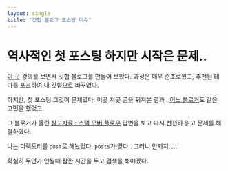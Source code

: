 ```yaml
---
layout: single
title: "깃헙 블로그 포스팅 이슈"
---
```


# 역사적인 첫 포스팅 하지만 시작은 문제..

[이 곳](https://www.youtube.com/watch?v=ACzFIAOsfpM) 강의를 보면서 깃헙 블로그를 만들어 보았다. 과정은 매우 순조로웠고, 추천된 테마를 포크하여 내 깃헙으로 바꾸었다.

하지만, 첫 포스팅 그것이 문제였다. 이곳 저곳 글을 뒤져본 결과 , [어느 블로거](https://devyuseon.github.io/github%20blog/githubblog-post-not-shown/)도 같은 고민을 했었고,

그 블로거가 올린 [참고자료 : 스택 오버 플로우](https://stackoverflow.com/questions/30625044/jekyll-post-not-generated) 답변을 보고 다시 천천히 읽고 문제를 해결하였다.

나는 디렉토리를 `post`로 해놨었다. `posts`가 맞다.. 그러니 안되지...... 

확실히 무언가 안될때 잠깐 시간을 두고 검색을 해야겠다. 

